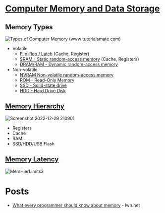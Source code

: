 # [Computer Memory and Data Storage](https://en.wikipedia.org/wiki/Computer_memory)

## Memory Types

![Types of Computer Memory (www tutorialsmate com)](https://user-images.githubusercontent.com/8178412/209986220-2f59a8b5-9756-4b90-b43a-9fda749e4aa2.png)

- Volatile
  - [Flip-flop / Latch](https://en.wikipedia.org/wiki/Flip-flop_(electronics)) (Cache, Register)
  - [SRAM - Static random-access memory](https://en.wikipedia.org/wiki/Static_random-access_memory) (Cache, Registers)
  - [DRAM/RAM - Dynamic random-access memory](https://en.wikipedia.org/wiki/Dynamic_random-access_memory)
- Non-volatile
  - [NVRAM Non-volatile random-access memory](https://en.wikipedia.org/wiki/Non-volatile_random-access_memory)
  - [ROM - Read-Only Memory](https://en.wikipedia.org/wiki/Read-only_memory)
  - [SSD - Solid-state drive](https://en.wikipedia.org/wiki/Solid-state_drive)
  - [HDD - Hard Drive Disk](https://en.wikipedia.org/wiki/Hard_disk_drive)

## [Memory Hierarchy](https://en.wikipedia.org/wiki/Memory_hierarchy)

![Screenshot 2022-12-29 210901](https://user-images.githubusercontent.com/8178412/209986366-cd9ab57a-dc72-4e49-9447-453d2d9b3d6e.png)

- Registers
- Cache
- RAM
- SSD/HDD/USB Flash

## [Memory Latency](https://en.wikipedia.org/wiki/Memory_latency#:~:text=Memory%20latency%20is%20the%20time,with%20the%20external%20memory%20cells.)

![MemHierLimits3](https://user-images.githubusercontent.com/8178412/209988610-8b7e4062-d1ba-49bc-911b-e4aa80b7dc21.png)

# Posts

- [What every programmer should know about memory](https://lwn.net/Articles/250967/) - lwn.net
